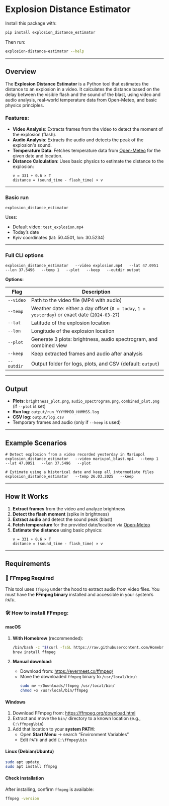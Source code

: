 
# Explosion Distance Estimator

Install this package with:

```bash
pip install explosion_distance_estimator
```

Then run:

```bash
explosion-distance-estimator --help
```

---

## Overview

The **Explosion Distance Estimator** is a Python tool that estimates the distance to an explosion in a video. It calculates the distance based on the delay between the visible flash and the sound of the blast, using video and audio analysis, real-world temperature data from Open-Meteo, and basic physics principles.

### Features:

- **Video Analysis**: Extracts frames from the video to detect the moment of the explosion (flash).
- **Audio Analysis**: Extracts the audio and detects the peak of the explosion's sound.
- **Temperature Data**: Fetches temperature data from [Open-Meteo](https://open-meteo.com) for the given date and location.
- **Distance Calculation**: Uses basic physics to estimate the distance to the explosion:
  ```
  v = 331 + 0.6 × T
  distance = (sound_time - flash_time) × v
  ```

---

### Basic run

```
explosion_distance_estimator
```

Uses:
- Default video: `test_explosion.mp4`
- Today’s date
- Kyiv coordinates (lat: 50.4501, lon: 30.5234)

---

### Full CLI options

```
explosion_distance_estimator   --video explosion.mp4   --lat 47.0951   --lon 37.5496   --temp 1   --plot   --keep   --outdir output
```

**Options:**

| Flag         | Description |
|--------------|-------------|
| `--video`    | Path to the video file (MP4 with audio) |
| `--temp`     | Weather date: either a day offset (`0 = today`, `1 = yesterday`) or exact date (`2024-03-27`) |
| `--lat`      | Latitude of the explosion location |
| `--lon`      | Longitude of the explosion location |
| `--plot`     | Generate 3 plots: brightness, audio spectrogram, and combined view |
| `--keep`     | Keep extracted frames and audio after analysis |
| `--outdir`   | Output folder for logs, plots, and CSV (default: `output`) |

---

## Output

- **Plots**: `brightness_plot.png`, `audio_spectrogram.png`, `combined_plot.png` (if `--plot` is set)
- **Run log**: `output/run_YYYYMMDD_HHMMSS.log`
- **CSV log**: `output/log.csv`
- Temporary frames and audio (only if `--keep` is used)

---

## Example Scenarios

```
# Detect explosion from a video recorded yesterday in Mariupol
explosion_distance_estimator   --video mariupol_blast.mp4   --temp 1   --lat 47.0951   --lon 37.5496   --plot

# Estimate using a historical date and keep all intermediate files
explosion_distance_estimator   --temp 26.03.2025   --keep
```

---

## How It Works

1. **Extract frames** from the video and analyze brightness
2. **Detect the flash moment** (spike in brightness)
3. **Extract audio** and detect the sound peak (blast)
4. **Fetch temperature** for the provided date/location via [Open-Meteo](https://open-meteo.com)
5. **Estimate the distance** using basic physics:
   ```
   v = 331 + 0.6 × T
   distance = (sound_time - flash_time) × v
   ```

---

## Requirements

### 🔧 FFmpeg Required

This tool uses `ffmpeg` under the hood to extract audio from video files. You must have the **FFmpeg binary** installed and accessible in your system’s `PATH`.

### 🛠️ How to install FFmpeg:

#### macOS

1. **With Homebrew** (recommended):
   ```bash
   /bin/bash -c "$(curl -fsSL https://raw.githubusercontent.com/Homebrew/install/HEAD/install.sh)"
   brew install ffmpeg
   ```

2. **Manual download**:
   - Download from: https://evermeet.cx/ffmpeg/
   - Move the downloaded `ffmpeg` binary to `/usr/local/bin/`:
     ```bash
     sudo mv ~/Downloads/ffmpeg /usr/local/bin/
     chmod +x /usr/local/bin/ffmpeg
     ```

#### Windows

1. Download FFmpeg from: https://ffmpeg.org/download.html
2. Extract and move the `bin/` directory to a known location (e.g., `C:\ffmpeg\bin`)
3. Add that location to your **system PATH**:
   - Open **Start Menu** → search “Environment Variables”
   - Edit `PATH` and add `C:\ffmpeg\bin`

#### Linux (Debian/Ubuntu)

```bash
sudo apt update
sudo apt install ffmpeg
```

#### Check installation

After installing, confirm `ffmpeg` is available:
```bash
ffmpeg -version
```

